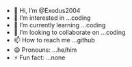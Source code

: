 - 👋 Hi, I’m @Exodus2004
- 👀 I’m interested in ...coding
- 🌱 I’m currently learning ...coding
- 💞️ I’m looking to collaborate on ...coding
- 📫 How to reach me ...github
- 😄 Pronouns: ...he/him
- ⚡ Fun fact: ...none
<!---
exodus2004/exodus2004 is a ✨ special ✨ repository because its `README.md` (this file) appears on your GitHub profile.
You can click the Preview link to take a look at your changes.
--->
